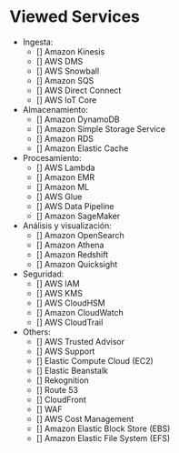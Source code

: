 # Viewed Services

* Ingesta:
    * [] Amazon Kinesis
    * [] AWS DMS
    * [] AWS Snowball
    * [] Amazon SQS
    * [] AWS Direct Connect
    * [] AWS IoT Core
* Almacenamiento:
    * [] Amazon DynamoDB
    * [] Amazon Simple Storage Service
    * [] Amazon RDS
    * [] Amazon Elastic Cache
* Procesamiento:
    * [] AWS Lambda
    * [] Amazon EMR
    * [] Amazon ML
    * [] AWS Glue
    * [] AWS Data Pipeline
    * [] Amazon SageMaker
* Análisis y visualización:
    * [] Amazon OpenSearch
    * [] Amazon Athena
    * [] Amazon Redshift
    * [] Amazon Quicksight
* Seguridad:
    * [] AWS IAM
    * [] AWS KMS
    * [] AWS CloudHSM
    * [] Amazon CloudWatch
    * [] AWS CloudTrail
* Others:
    * [] AWS Trusted Advisor
    * [] AWS Support
    * [] Elastic Compute Cloud (EC2)
    * [] Elastic Beanstalk
    * [] Rekognition
    * [] Route 53
    * [] CloudFront
    * [] WAF
    * [] AWS Cost Management
    * [] Amazon Elastic Block Store (EBS)
    * [] Amazon Elastic File System (EFS)